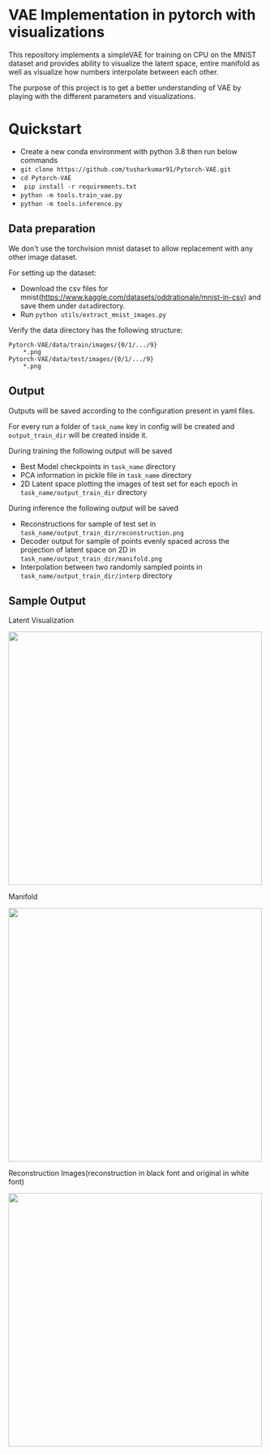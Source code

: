 VAE Implementation in pytorch with visualizations
========

This repository implements a simpleVAE for training on CPU on the MNIST dataset and provides ability
to visualize the latent space, entire manifold as well as visualize how numbers interpolate between each other.

The purpose of this project is to get a better understanding of VAE by playing with the different parameters
and visualizations.

# Quickstart
* Create a new conda environment with python 3.8 then run below commands
* ```git clone https://github.com/tusharkumar91/Pytorch-VAE.git```
* ```cd Pytorch-VAE```
* ``` pip install -r requirements.txt```
* ```python -m tools.train_vae.py```
* ```python -m tools.inference.py ```


## Data preparation
We don't use the torchvision mnist dataset to allow replacement with any other image dataset. 

For setting up the dataset:
* Download the csv files for mnist(https://www.kaggle.com/datasets/oddrationale/mnist-in-csv)
and save them under ```data```directory.
* Run ```python utils/extract_mnist_images.py``` 

Verify the data directory has the following structure:
```
Pytorch-VAE/data/train/images/{0/1/.../9}
	*.png
Pytorch-VAE/data/test/images/{0/1/.../9}
	*.png
```

## Output 
Outputs will be saved according to the configuration present in yaml files.

For every run a folder of ```task_name``` key in config will be created and ```output_train_dir``` will be created inside it.

During training the following output will be saved 
* Best Model checkpoints in ```task_name``` directory
* PCA information in pickle file in ```task_name``` directory
* 2D Latent space plotting the images of test set for each epoch in ```task_name/output_train_dir``` directory

During inference the following output will be saved
* Reconstructions for sample of test set in ```task_name/output_train_dir/reconstruction.png``` 
* Decoder output for sample of points evenly spaced across the projection of latent space on 2D in ```task_name/output_train_dir/manifold.png```
* Interpolation between two randomly sampled points in ```task_name/output_train_dir/interp``` directory


## Sample Output
Latent Visualization

<img src="https://github.com/tusharkumar91/Pytorch-VAE/assets/462771/e0b3f001-26d8-42bb-8b4b-15606c90fc42" width="500">

Manifold

<img src="https://github.com/tusharkumar91/Pytorch-VAE/assets/462771/99322dd6-3775-4d7a-9d98-c23ec922921b" width="500">


Reconstruction Images(reconstruction in black font and original in white font)

<img src="https://github.com/tusharkumar91/Pytorch-VAE/assets/462771/472433c0-aeab-4ace-aca0-753d9a5d8b70" width="500">
